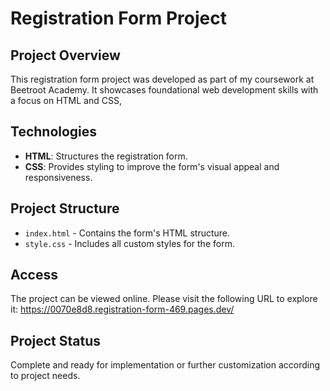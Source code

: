 # Registration Form Project

## Project Overview
This registration form project was developed as part of my coursework at Beetroot Academy.
It showcases foundational web development skills with a focus on HTML and CSS, 

## Technologies
- **HTML**: Structures the registration form.
- **CSS**: Provides styling to improve the form's visual appeal and responsiveness.


## Project Structure
- `index.html` - Contains the form's HTML structure.
- `style.css` - Includes all custom styles for the form.

## Access
The project can be viewed online. Please visit the following URL to explore it:
https://0070e8d8.registration-form-469.pages.dev/

## Project Status
Complete and ready for implementation or further customization according to project needs.
